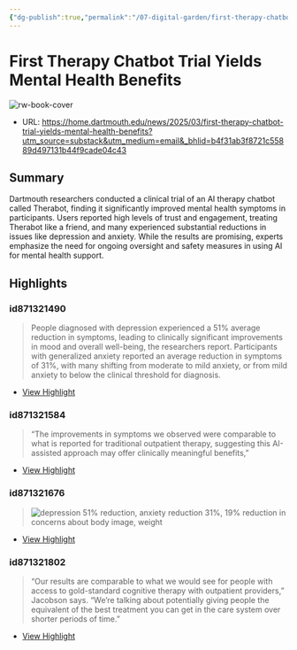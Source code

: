 ```yaml
---
{"dg-publish":true,"permalink":"/07-digital-garden/first-therapy-chatbot-trial/","tags":["readwise","ath"],"updated":"2025-04-06T14:27:30.115-07:00"}
---
```


# First Therapy Chatbot Trial Yields Mental Health Benefits

![rw-book-cover](https://home.dartmouth.edu/sites/home/files/styles/16_9_lg/public/2025-03/dartmouth-therabot.png?h=c6980913&itok=J_HLfvbP)

- URL: https://home.dartmouth.edu/news/2025/03/first-therapy-chatbot-trial-yields-mental-health-benefits?utm_source=substack&utm_medium=email&_bhlid=b4f31ab3f8721c55889d497131b44f9cade04c43
## Summary
Dartmouth researchers conducted a clinical trial of an AI therapy chatbot called Therabot, finding it significantly improved mental health symptoms in participants. Users reported high levels of trust and engagement, treating Therabot like a friend, and many experienced substantial reductions in issues like depression and anxiety. While the results are promising, experts emphasize the need for ongoing oversight and safety measures in using AI for mental health support.

## Highlights
### id871321490

> People diagnosed with depression experienced a 51% average reduction in symptoms, leading to clinically significant improvements in mood and overall well-being, the researchers report. Participants with generalized anxiety reported an average reduction in symptoms of 31%, with many shifting from moderate to mild anxiety, or from mild anxiety to below the clinical threshold for diagnosis.

 * [View Highlight](https://read.readwise.io/read/01jqs0jptq1sb333nkzde6hbpx)
### id871321584

> “The improvements in symptoms we observed were comparable to what is reported for traditional outpatient therapy, suggesting this AI-assisted approach may offer clinically meaningful benefits,”

 * [View Highlight](https://read.readwise.io/read/01jqs0m9knr3z1bmmcykk4jy6z)
### id871321676

> ![depression 51% reduction, anxiety reduction 31%, 19% reduction in concerns about body image, weight](https://home.dartmouth.edu/sites/home/files/2025-03/Therabot_Reduction2.gif)

 * [View Highlight](https://read.readwise.io/read/01jqs0p5jtq1z3km96afv244m7)
### id871321802

> “Our results are comparable to what we would see for people with access to gold-standard cognitive therapy with outpatient providers,” Jacobson says. “We’re talking about potentially giving people the equivalent of the best treatment you can get in the care system over shorter periods of time.”

 * [View Highlight](https://read.readwise.io/read/01jqs0rn8wwe820d7jka3xkktz)
